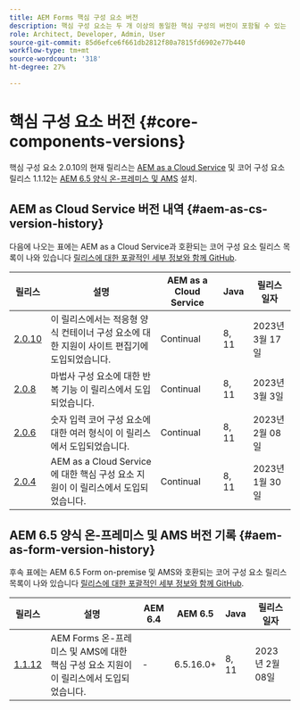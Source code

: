 ```yaml
---
title: AEM Forms 핵심 구성 요소 버전
description: 핵심 구성 요소는 두 개 이상의 동일한 핵심 구성의 버전이 포함될 수 있는 릴리스로 게시됩니다. 이 문서에서는 릴리스 및 버전의 정의와 핵심 구성 요소 및 AEM의 호환성을 이해하는 방법에 대해 설명합니다.
role: Architect, Developer, Admin, User
source-git-commit: 85d6efce6f661db2812f80a7815fd6902e77b440
workflow-type: tm+mt
source-wordcount: '318'
ht-degree: 27%

---
```



# 핵심 구성 요소 버전 {#core-components-versions}

핵심 구성 요소 2.0.10의 현재 릴리스는 [AEM as a Cloud Service](https://experienceleague.adobe.com/docs/experience-manager-cloud-service/landing/home.html?lang=ko-KR) 및 코어 구성 요소 릴리스 1.1.12는 [AEM 6.5 양식 온-프레미스 및 AMS](https://experienceleague.adobe.com/docs/experience-manager-65/user-guide/home.html?lang=ko-KR) 설치.

## AEM as Cloud Service 버전 내역 {#aem-as-cs-version-history}

다음에 나오는 표에는 AEM as a Cloud Service과 호환되는 코어 구성 요소 릴리스 목록이 나와 있습니다 [릴리스에 대한 포괄적인 세부 정보와 함께 GitHub](https://github.com/adobe/aem-core-forms-components/releases).

| 릴리스 | 설명 | AEM as a Cloud Service | Java | 릴리스 일자 |
|---|---|---|---|---|
| [2.0.10](https://github.com/adobe/aem-core-forms-components/releases/tag/core-forms-components-reactor-2.0.10) | 이 릴리스에서는 적응형 양식 컨테이너 구성 요소에 대한 지원이 사이트 편집기에 도입되었습니다. | Continual | 8, 11 | 2023년 3월 17일 |
| [2.0.8](https://github.com/adobe/aem-core-forms-components/releases/tag/core-forms-components-reactor-2.0.8) | 마법사 구성 요소에 대한 반복 기능 이 릴리스에서 도입되었습니다. | Continual | 8, 11 | 2023년 3월 3일 |
| [2.0.6](https://github.com/adobe/aem-core-forms-components/releases/tag/core-forms-components-reactor-2.0.6) | 숫자 입력 코어 구성 요소에 대한 여러 형식이 이 릴리스에서 도입되었습니다. | Continual | 8, 11 | 2023년 2월 08일 |
| [2.0.4](https://github.com/adobe/aem-core-forms-components/releases/tag/core-forms-components-reactor-2.0.6) | AEM as a Cloud Service에 대한 핵심 구성 요소 지원이 이 릴리스에서 도입되었습니다. | Continual | 8, 11 | 2023년 1월 30일 |

## AEM 6.5 양식 온-프레미스 및 AMS 버전 기록 {#aem-as-form-version-history}

후속 표에는 AEM 6.5 Form on-premise 및 AMS와 호환되는 코어 구성 요소 릴리스 목록이 나와 있습니다 [릴리스에 대한 포괄적인 세부 정보와 함께 GitHub](https://github.com/adobe/aem-core-forms-components/releases/tag/core-forms-components-reactor-1.1.12).

| 릴리스 | 설명 | AEM 6.4 | AEM 6.5 | Java | 릴리스 일자 |
|---|---|---|---|---|---|
| [1.1.12](https://github.com/adobe/aem-core-forms-components/releases/tag/core-forms-components-reactor-1.1.12) | AEM Forms 온-프레미스 및 AMS에 대한 핵심 구성 요소 지원이 이 릴리스에서 도입되었습니다. | - | 6.5.16.0+ | 8, 11 | 2023년 2월 08일 |